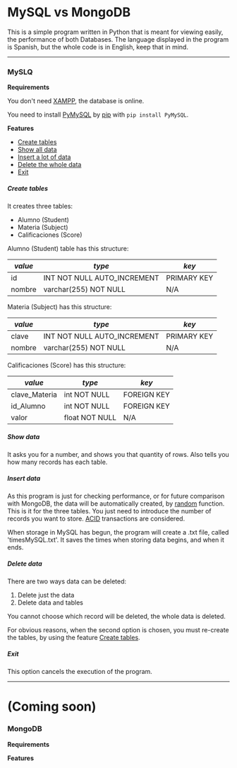 # MySQL vs MongoDB

This is a simple program written in Python that is meant for viewing easily, the performance of both Databases.
The language displayed in the program is Spanish, but the whole code is in English, keep that in mind.
<hr>

### MySLQ 

__Requirements__

You don't need [XAMPP](https://www.apachefriends.org/index.html), the database is online.

You need to install [PyMySQL](https://pypi.org/project/PyMySQL/) by [pip](https://pypi.org/project/pip/) 
with `pip install PyMySQL`.

__Features__
- [Create tables](#Create-tables)
- [Show all data](#Show-data)
- [Insert a lot of data](#Insert-data)
- [Delete the whole data](#Delete-data)
- [Exit](#Exit)

##### Create tables

It creates three tables:
- Alumno (Student)
- Materia (Subject)
- Calificaciones (Score)

Alumno (Student) table has this structure:

*value* | *type* | *key*
------------ | ------------- | -------------
id | INT NOT NULL AUTO_INCREMENT | PRIMARY KEY
nombre | varchar(255) NOT NULL | N/A

Materia (Subject) has this structure:

*value* | *type* | *key*
------------ | ------------- | -------------
clave | INT NOT NULL AUTO_INCREMENT | PRIMARY KEY
nombre | varchar(255) NOT NULL | N/A

Calificaciones (Score) has this structure:

_value_ | _type_ | _key_
------------ | ------------- | -------------
clave_Materia | int NOT NULL | FOREIGN KEY
id_Alumno | int NOT NULL | FOREIGN KEY
valor | float NOT NULL | N/A

##### Show data

It asks you for a number, and shows you that quantity of rows. Also tells you how many records has each table.

##### Insert data

As this program is just for checking performance, or for future comparison with MongoDB, the data will be automatically 
created, by [random](https://docs.python.org/2/library/random.html) function. This is it for the three tables. 
You just need to introduce the number of records you want to store.
[ACID](https://en.wikipedia.org/wiki/ACID) transactions are considered.

When storage in MySQL has begun, the program will create a .txt file, called 'timesMySQL.txt'. It saves the times when 
storing data begins, and when it ends.

##### Delete data

There are two ways data can be deleted:
1. Delete just the data
2. Delete data and tables

You cannot choose which record will be deleted, the whole data is deleted.

For obvious reasons, when the second option is chosen, you must re-create the tables, by using the feature
[Create tables](#Create-tables).

##### Exit

This option cancels the execution of the program.

<hr>

# (Coming soon)

### MongoDB

__Requirements__

__Features__

